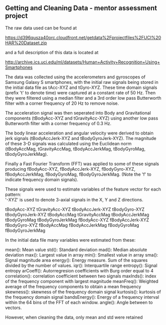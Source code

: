 ## Getting and Cleaning Data - mentor assessment project

The raw data used can be found at

https://d396qusza40orc.cloudfront.net/getdata%2Fprojectfiles%2FUCI%20HAR%20Dataset.zip

and a full description of this data is located at

http://archive.ics.uci.edu/ml/datasets/Human+Activity+Recognition+Using+Smartphones

The data was collected using the accelerometers and gyroscopes of Samsung Galaxy S smartphones, with the initial raw signals being
stored in the initial data file as tAcc-XYZ and tGyro-XYZ. These time domain signals (prefix 't' to denote time) were captured at a
constant rate of 50 Hz. Then they were filtered using a median filter and a 3rd order low pass Butterworth filter with a corner
frequency of 20 Hz to remove noise.

The acceleration signal was then seperated into Body and Gravitational components (tBodyAcc-XYZ and tGravityAcc-XYZ) using another
low pass Butterworth filter with a corner frequency of 0.3 Hz. 

The body linear acceleration and angular velocity were derived to obtain jerk signals (tBodyAccJerk-XYZ and tBodyGyroJerk-XYZ).
The magnitude of these 3-D signals was calculated using the Euclidean norm (tBodyAccMag, tGravityAccMag, tBodyAccJerkMag,
tBodyGyroMag, tBodyGyroJerkMag). 

Finally a Fast Fourier Transform (FFT) was applied to some of these signals producing fBodyAcc-XYZ, fBodyAccJerk-XYZ, fBodyGyro-XYZ,
fBodyAccJerkMag, fBodyGyroMag, fBodyGyroJerkMag. (Note the 'f' to indicate frequency domain signals). 

These signals were used to estimate variables of the feature vector for each pattern:  
'-XYZ' is used to denote 3-axial signals in the X, Y and Z directions.

tBodyAcc-XYZ
tGravityAcc-XYZ
tBodyAccJerk-XYZ
tBodyGyro-XYZ
tBodyGyroJerk-XYZ
tBodyAccMag
tGravityAccMag
tBodyAccJerkMag
tBodyGyroMag
tBodyGyroJerkMag
fBodyAcc-XYZ
fBodyAccJerk-XYZ
fBodyGyro-XYZ
fBodyAccMag
fBodyAccJerkMag
fBodyGyroMag
fBodyGyroJerkMag

In the initial data file many variables were estimated from these:

mean(): Mean value
std(): Standard deviation
mad(): Median absolute deviation 
max(): Largest value in array
min(): Smallest value in array
sma(): Signal magnitude area
energy(): Energy measure. Sum of the squares divided by the number of values. 
iqr(): Interquartile range 
entropy(): Signal entropy
arCoeff(): Autorregresion coefficients with Burg order equal to 4
correlation(): correlation coefficient between two signals
maxInds(): index of the frequency component with largest magnitude
meanFreq(): Weighted average of the frequency components to obtain a mean frequency
skewness(): skewness of the frequency domain signal 
kurtosis(): kurtosis of the frequency domain signal 
bandsEnergy(): Energy of a frequency interval within the 64 bins of the FFT of each window.
angle(): Angle between to vectors.

However, when cleaning the data, only mean and std were retained
